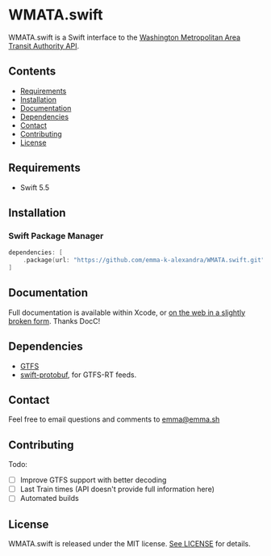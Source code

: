 # WMATA.swift

WMATA.swift is a Swift interface to the [Washington Metropolitan Area Transit Authority API][wmata].

## Contents

- [Requirements](#requirements)
- [Installation](#installation)
- [Documentation](#documentation)
- [Dependencies](#dependencies)
- [Contact](#contact)
- [Contributing](#contributing)
- [License](#license)

## Requirements

- Swift 5.5

## Installation

### Swift Package Manager

```swift
dependencies: [
    .package(url: "https://github.com/emma-k-alexandra/WMATA.swift.git", .upToNextMajor(from: "11.0.0"))
]
```

## Documentation

Full documentation is available within Xcode, or [on the web in a slightly broken form](https://github.com/emma-k-alexandra/WMATA.swift/blob/main/Sources/WMATA/WMATA.docc/Documentation.md). Thanks DocC!

## Dependencies

- [GTFS][gtfs]
- [swift-protobuf][swift-protobuf], for GTFS-RT feeds.

## Contact

Feel free to email questions and comments to [emma@emma.sh](mailto:emma@emma.sh)

## Contributing

Todo:

- [ ] Improve GTFS support with better decoding 
- [ ] Last Train times (API doesn't provide full information here)
- [ ] Automated builds

## License

WMATA.swift is released under the MIT license. [See LICENSE](https://github.com/emma-k-alexandra/WMATA.swift/blob/master/LICENSE) for details.

[intro-docs]: https://github.com/emma-k-alexandra/WMATA.swift/blob/master/Documentation/Introduction.md
[metro-rail-docs]: https://github.com/emma-k-alexandra/WMATA.swift/blob/master/Documentation/MetroRail.md
[station-docs]: https://github.com/emma-k-alexandra/WMATA.swift/blob/master/Documentation/Station.md
[line-docs]: https://github.com/emma-k-alexandra/WMATA.swift/blob/master/Documentation/Line.md
[metro-bus-docs]: https://github.com/emma-k-alexandra/WMATA.swift/blob/master/Documentation/MetroBus.md
[stop-docs]: https://github.com/emma-k-alexandra/WMATA.swift/blob/master/Documentation/Stop.md
[route-docs]: https://github.com/emma-k-alexandra/WMATA.swift/blob/master/Documentation/Route.md
[combine-docs]: https://github.com/emma-k-alexandra/WMATA.swift/blob/master/Documentation/Combine.md
[background-docs]: https://github.com/emma-k-alexandra/WMATA.swift/blob/master/Documentation/Background.md
[radius-at-coordinates]: https://github.com/emma-k-alexandra/WMATA.swift/blob/master/Documentation/Miscellaneous.md#RadiusAtCoordinates
[v9-migration-guide]: https://github.com/emma-k-alexandra/WMATA.swift/blob/master/Documentation/v9%20Migration%20Guide.md
[v10-migration-guide]: https://github.com/emma-k-alexandra/WMATA.swift/blob/master/Documentation/v10%20Migration%20Guide.md
[gtfs]: https://github.com/emma-k-alexandra/GTFS
[swift-protobuf]: https://github.com/apple/swift-protobuf
[wmata]: https://developer.wmata.com
[wmata-rust]: https://github.com/emma-k-alexandra/wmata
